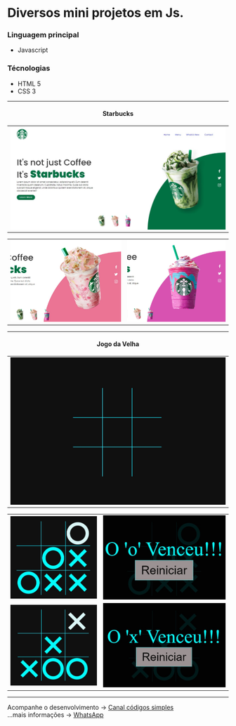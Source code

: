 # Diversos mini projetos em Js.

### Linguagem principal
* Javascript

### Técnologias
* HTML 5
* CSS 3

<hr/>

<h4 align="center"> Starbucks </h4>

<table>
 <tr>
  <td>
   <img src="starbucks/img/screen.jpg"  title="img1">
  </td>
 </tr>
</table> 

<table>
 <tr>
  <td>
   <img src="starbucks/img/screenFocus1.jpg"  title="img1">
  </td>
  <td>
   <img src="starbucks/img/screenFocus2.jpg"  title="img2">
  </td>
 </tr>
</table>

<hr/>

<h4 align="center"> Jogo da Velha </h4>

<table>
 <tr>
  <td>
   <img src="jogoDaVelha/img/screen.jpg"  title="img1">
  </td>
 </tr>
</table> 

<table>
 <tr>
  <td>
   <img src="jogoDaVelha/img/screenOwin.jpg"  title="img1">
  </td>
  <td>
   <img src="jogoDaVelha/img/screenOwin1.jpg"  title="img2">
  </td>
 </tr>

 <tr>
  <td>
   <img src="jogoDaVelha/img/screenXwin.jpg"  title="img1">
  </td>
  <td>
   <img src="jogoDaVelha/img/screenXwin1.jpg"  title="img2">
  </td>
 </tr>

</table>

<hr/>

Acompanhe o desenvolvimento → [Canal códigos simples](https://www.youtube.com/channel/UC8fRZfYGd21_D8DwuEcFuHw)
</br>...mais informações → <a href="https://api.whatsapp.com/send?phone=5511979714423">WhatsApp</a>



